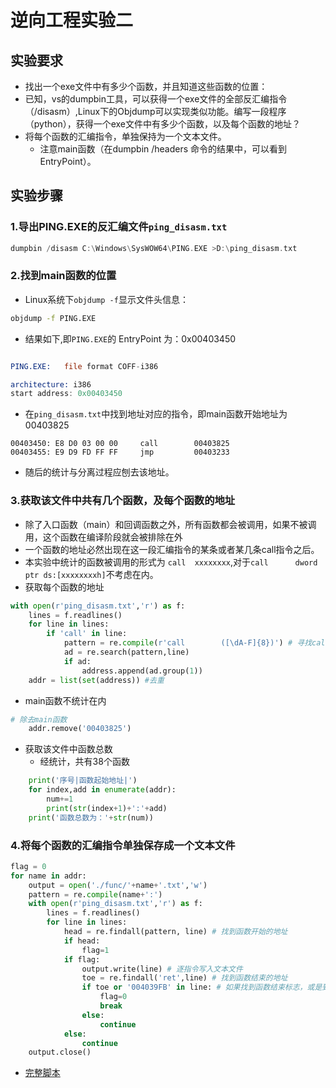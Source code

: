 # 逆向工程实验二
## 实验要求
- 找出一个exe文件中有多少个函数，并且知道这些函数的位置：
- 已知，vs的dumpbin工具，可以获得一个exe文件的全部反汇编指令（/disasm）,Linux下的Objdump可以实现类似功能。编写一段程序（python），获得一个exe文件中有多少个函数，以及每个函数的地址？
- 将每个函数的汇编指令，单独保持为一个文本文件。
    - 注意main函数（在dumpbin /headers 命令的结果中，可以看到EntryPoint）。

## 实验步骤
### 1.导出PING.EXE的反汇编文件```ping_disasm.txt```
```asm
dumpbin /disasm C:\Windows\SysWOW64\PING.EXE >D:\ping_disasm.txt
```
### 2.找到main函数的位置
- Linux系统下```objdump -f```显示文件头信息：
```bash
objdump -f PING.EXE
```
- 结果如下,即```PING.EXE```的 EntryPoint 为：0x00403450
```asm

PING.EXE:	file format COFF-i386

architecture: i386
start address: 0x00403450
```
- 在```ping_disasm.txt```中找到地址对应的指令，即main函数开始地址为00403825
```
00403450: E8 D0 03 00 00     call        00403825
00403455: E9 D9 FD FF FF     jmp         00403233
```
- 随后的统计与分离过程应刨去该地址。

### 3.获取该文件中共有几个函数，及每个函数的地址
- 除了入口函数（main）和回调函数之外，所有函数都会被调用，如果不被调用，这个函数在编译阶段就会被排除在外
- 一个函数的地址必然出现在这一段汇编指令的某条或者某几条call指令之后。
- 本实验中统计的函数被调用的形式为 ```call  xxxxxxxx```,对于```call      dword ptr ds:[xxxxxxxxh]```不考虑在内。
- 获取每个函数的地址
```python
with open(r'ping_disasm.txt','r') as f:
    lines = f.readlines()
    for line in lines:
        if 'call' in line:
            pattern = re.compile(r'call        ([\dA-F]{8})') # 寻找call
            ad = re.search(pattern,line)
            if ad:
                address.append(ad.group(1))
    addr = list(set(address)) #去重

```
- main函数不统计在内
```python
# 除去main函数
    addr.remove('00403825') 
```
- 获取该文件中函数总数
  - 经统计，共有38个函数

```python
    print('序号|函数起始地址|')
    for index,add in enumerate(addr):
        num+=1
        print(str(index+1)+':'+add)
    print('函数总数为：'+str(num))
```
### 4.将每个函数的汇编指令单独保存成一个文本文件

```python
flag = 0
for name in addr:
    output = open('./func/'+name+'.txt','w')
    pattern = re.compile(name+':')
    with open(r'ping_disasm.txt','r') as f:  
        lines = f.readlines()
        for line in lines:
            head = re.findall(pattern, line) # 找到函数开始的地址
            if head:
                flag=1  
            if flag:   
                output.write(line) # 逐指令写入文本文件
                toe = re.findall('ret',line) # 找到函数结束的地址
                if toe or '004039FB' in line: # 如果找到函数结束标志，或是到文件的最后一条指令尚未找到函数结束的标志，则结束写入
                    flag=0
                    break
                else:
                    continue
            else:
                continue
    output.close()
```
- [完整脚本](pd.py)
